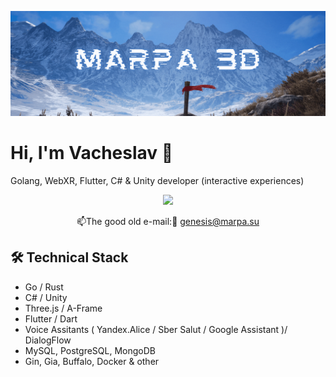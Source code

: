 [![Header](https://github.com/Marpa3D/Marpa3D/blob/main/assets/Marpa3D.gif)](https://marpa.su)

# Hi, I'm Vacheslav 👋
Golang, WebXR, Flutter, C# & Unity developer (interactive experiences)

<p align='center'>
  <a href="https://t.me/Marpa3D">
       <img src="https://img.shields.io/badge/Telegram-2CA5E0?style=for-the-badge&logo=telegram&logoColor=white"/>
   </a>
   
<p align='center'>
   📫The good old e-mail:🙂 <a href='mailto:genesis@marpa.su'>genesis@marpa.su</a>
</p>

## 🛠 Technical Stack
*   Go / Rust
*   C# / Unity
*   Three.js / A-Frame
*   Flutter / Dart
*   Voice Assitants ( Yandex.Alice / Sber Salut / Google Assistant )/ DialogFlow
*   MySQL, PostgreSQL, MongoDB
*   Gin, Gia, Buffalo, Docker & other
